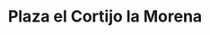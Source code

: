 ---
title: "Plaza el Cortijo la Morena"
url: /texcoco/plaza-el-cortijo-la-morena/
shop: Einkaufszentrum
---